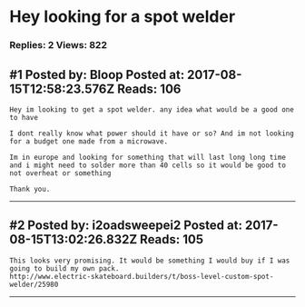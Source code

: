 # Hey looking for a spot welder

### Replies: 2 Views: 822

## \#1 Posted by: Bloop Posted at: 2017-08-15T12:58:23.576Z Reads: 106

```
Hey im looking to get a spot welder. any idea what would be a good one to have 

I dont really know what power should it have or so? And im not looking for a budget one made from a microwave.

Im in europe and looking for something that will last long long time and i might need to solder more than 40 cells so it would be good to not overheat or something

Thank you.
```

---
## \#2 Posted by: i2oadsweepei2 Posted at: 2017-08-15T13:02:26.832Z Reads: 105

```
This looks very promising. It would be something I would buy if I was going to build my own pack.
http://www.electric-skateboard.builders/t/boss-level-custom-spot-welder/25980
```

---
